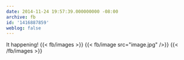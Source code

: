 ```yaml
---
date: 2014-11-24 19:57:39.000000000 -08:00
archive: fb
id: '1416887859'
weblog: false
---
```


It happening!
{{< fb/images >}}
{{< fb/image src="image.jpg" />}}
{{< /fb/images >}}
